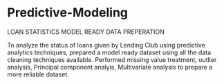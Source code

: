 # Predictive-Modeling
LOAN STATISTICS MODEL READY DATA PREPERATION 

To analyze the status of loans given by Lending Club using predictive analytics techniques, prepared a model ready dataset using all the data cleaning techniques available.
Performed missing value treatment, outlier analysis, Principal component analyis, Multivariate analysis to prepare a more reliable dataset.
